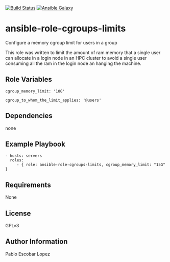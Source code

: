 [![Build Status](https://travis-ci.org/pescobar/ansible-role-cgroups-limits.svg?branch=master)](https://travis-ci.org/pescobar/ansible-role-cgroups-limits)
[![Ansible Galaxy](https://img.shields.io/badge/galaxy-pescobar.cgroups_limits-blue.svg)](https://galaxy.ansible.com/pescobar/cgroups_mem_limit)

ansible-role-cgroups-limits
=========

Configure a memory cgroup limit for users in a group

This role was written to limit the amount of ram memory that a single user can
allocate in a login node in an HPC cluster to avoid a single user consuming 
all the ram in the login node an hanging the machine.

Role Variables
--------------

```
cgroup_memory_limit: '10G'

cgroup_to_whom_the_limit_applies: '@users'
```

Dependencies
------------

none

Example Playbook
----------------

    - hosts: servers
      roles:
         - { role: ansible-role-cgroups-limits, cgroup_memory_limit: "15G" }

Requirements
------------

None

License
-------

GPLv3

Author Information
------------------

Pablo Escobar Lopez

